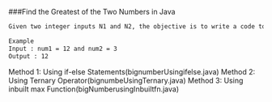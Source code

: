 ###Find the Greatest of the Two Numbers in Java

```bash
Given two integer inputs N1 and N2, the objective is to write a code to Find the Greatest of the Two Numbers in Java. In order to do so we’ll compare the numbers using if-else statements.

Example
Input : num1 = 12 and num2 = 3
Output : 12

````


Method 1: Using if-else Statements(bignumberUsingifelse.java)
Method 2: Using Ternary Operator(bignumbeUsingTernary.java)
Method 3: Using inbuilt max Function(bigNumberusingInbuiltfn.java)